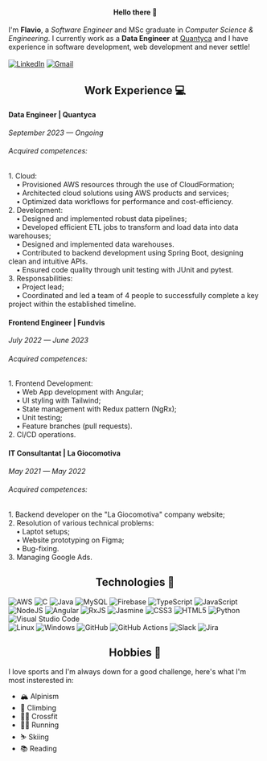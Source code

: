 <h4 align="center">Hello there 👋</h4>

I'm <b>Flavio</b>, a <i>Software Engineer</i> and MSc graduate in <i>Computer Science & Engineering</i>. I currently work as a <b>Data Engineer</b> at [Quantyca](https://www.quantyca.it) and I have experience in software development, web development and never settle!
<br>
<br>
[![LinkedIn](https://img.shields.io/badge/linkedin-%230077B5.svg?style=for-the-badge&logo=linkedin&logoColor=white)](https://www.linkedin.com/in/flavio-rizzoglio)
[![Gmail](https://img.shields.io/badge/Gmail-D14836?style=for-the-badge&logo=gmail&logoColor=white)](mailto:flaviorizzoglio@gmail.com)

<h2 align="center">Work Experience 💻</h2>
<h4>Data Engineer | Quantyca</h4>
<i>September 2023 — Ongoing</i>
<h6>Acquired competences:</h6>
1. Cloud:
<br>
&nbsp;&nbsp;&nbsp;&nbsp;• Provisioned AWS resources through the use of CloudFormation;
<br>
&nbsp;&nbsp;&nbsp;&nbsp;• Architected cloud solutions using AWS products and services;
<br>
&nbsp;&nbsp;&nbsp;&nbsp;• Optimized data workflows for performance and cost-efficiency.
<br>
2. Development:
<br>
&nbsp;&nbsp;&nbsp;&nbsp;• Designed and implemented robust data pipelines;
<br>
&nbsp;&nbsp;&nbsp;&nbsp;• Developed efficient ETL jobs to transform and load data into data warehouses;
<br>
&nbsp;&nbsp;&nbsp;&nbsp;• Designed and implemented data warehouses.
<br>
&nbsp;&nbsp;&nbsp;&nbsp;• Contributed to backend development using Spring Boot, designing clean and intuitive APIs.
<br>
&nbsp;&nbsp;&nbsp;&nbsp;• Ensured code quality through unit testing with JUnit and pytest.
<br>
3. Responsabilities:
<br>
&nbsp;&nbsp;&nbsp;&nbsp;• Project lead;
<br>
&nbsp;&nbsp;&nbsp;&nbsp;• Coordinated and led a team of 4 people to successfully complete a key project within the established timeline.
<br>
<h4>Frontend Engineer | Fundvis</h4>
<i>July 2022 — June 2023</i>
<h6>Acquired competences:</h6>
1. Frontend Development:
<br>
&nbsp;&nbsp;&nbsp;&nbsp;• Web App development with Angular;
<br>
&nbsp;&nbsp;&nbsp;&nbsp;• UI styling with Tailwind;
<br>
&nbsp;&nbsp;&nbsp;&nbsp;• State management with Redux pattern (NgRx);
<br>
&nbsp;&nbsp;&nbsp;&nbsp;• Unit testing;
<br>
&nbsp;&nbsp;&nbsp;&nbsp;• Feature branches (pull requests).
<br>
2. CI/CD operations.
<br>
<h4>IT Consultantat | La Giocomotiva</h4>
<i>May 2021 — May 2022</i>
<h6>Acquired competences:</h6>
1. Backend developer on the "La Giocomotiva" company website;
<br>
2. Resolution of various technical problems:
<br>
&nbsp;&nbsp;&nbsp;&nbsp;• Laptot setups;
<br>
&nbsp;&nbsp;&nbsp;&nbsp;• Website prototyping on Figma;
<br>
&nbsp;&nbsp;&nbsp;&nbsp;• Bug-fixing.
<br>
3. Managing Google Ads.

<h2 align="center">Technologies 🔭</h2>

![AWS](https://img.shields.io/badge/AWS-%23FF9900.svg?style=for-the-badge&logo=amazon-aws&logoColor=white)
![C](https://img.shields.io/badge/-C-61DAFB?logo=C&logoColor=white&style=flat)
![Java](https://img.shields.io/badge/Java-%23ED8B00.svg?style=flat&logo=java&logoColor=white)
![MySQL](https://img.shields.io/badge/MySQL-581845.svg?style=flat&logo=mysql&logoColor=white)
![Firebase](https://img.shields.io/badge/firebase-%23039BE5.svg?style=flat&logo=firebase)
![TypeScript](https://img.shields.io/badge/typescript-%23007ACC.svg?style=flat&logo=typescript&logoColor=white)
![JavaScript](https://img.shields.io/badge/Javascript-%23323330.svg?style=flat&logo=javascript&logoColor=%23F7DF1E)
![NodeJS](https://img.shields.io/badge/node.js-6DA55F?style=flat&logo=node.js&logoColor=white)
![Angular](https://img.shields.io/badge/angular-%23DD0031.svg?style=flat&logo=angular&logoColor=white)
![RxJS](https://img.shields.io/badge/rxjs-%23B7178C.svg?style=flat&logo=reactivex&logoColor=white)
![Jasmine](https://img.shields.io/badge/-Jasmine-%238A4182?style=flat&logo=Jasmine&logoColor=white)
![CSS3](https://img.shields.io/badge/CSS3-%231572B6.svg?style=flat&logo=css3&logoColor=white)
![HTML5](https://img.shields.io/badge/HTML5-%23E34F26.svg?style=flate&logo=html5&logoColor=white)
![Python](https://img.shields.io/badge/Python-3670A0?style=flat&logo=python&logoColor=ffdd54)
![Visual Studio Code](https://img.shields.io/badge/VS%20Code-0078d7.svg?style=flat&logo=visual-studio-code&logoColor=white)  
![Linux](https://img.shields.io/badge/Linux-FCC624?style=flat&logo=linux&logoColor=black)
![Windows](https://img.shields.io/badge/Windows-0078D6?style=flat&logo=windows&logoColor=white)
![GitHub](https://img.shields.io/badge/github-%23121011.svg?style=flat&logo=github&logoColor=white)
![GitHub Actions](https://img.shields.io/badge/github%20actions-%232671E5.svg?style=flat&logo=githubactions&logoColor=white)
![Slack](https://img.shields.io/badge/Slack-4A154B?style=flat&logo=slack&logoColor=white)
![Jira](https://img.shields.io/badge/jira-%230A0FFF.svg?style=flat&logo=jira&logoColor=white)

<!-- <h2 align="center">Interesting Projects 📋</h2> -->

<h2 align="center">Hobbies 🚀</h2>

I love sports and I'm always down for a good challenge, here's what I'm most insterested in:

- 🏔️ Alpinism
- 🧗 Climbing
- 🏋️‍♂️ Crossfit
- 🏃‍♂️ Running
- ⛷ Skiing
- 📚 Reading


<!--
**mightyflavieee/mightyflavieee** is a ✨ _special_ ✨ repository because its `README.md` (this file) appears on your GitHub profile.

Here are some ideas to get you started:

- 🔭 I’m currently working on ...
- 🌱 I’m currently learning ...
- 👯 I’m looking to collaborate on ...
- 🤔 I’m looking for help with ...
- 💬 Ask me about ...
- 📫 How to reach me: ...
- 😄 Pronouns: ...
- ⚡ Fun fact: ...
-->
